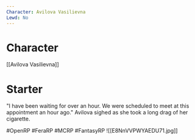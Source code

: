 ```yaml
---
Character: Avilova Vasilievna
Lewd: No
---
```

# Character
[[Avilova Vasilievna]]

# Starter
"I have been waiting for over an hour. We were scheduled to meet at this appointment an hour ago." Avilova sighed as she took a long drag of her cigarette.


#OpenRP #FeraRP #MCRP #FantasyRP
![[E8NnVVPWYAEDU71.jpg]]